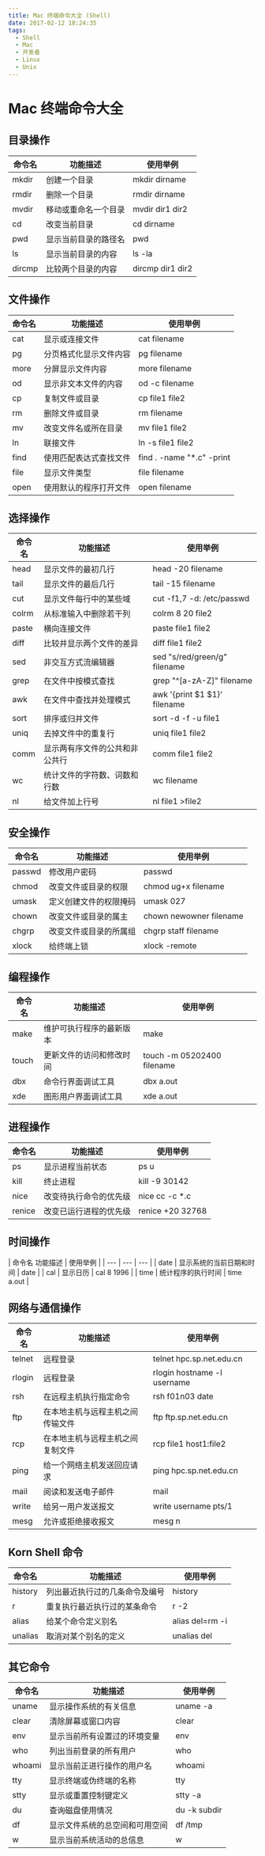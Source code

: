 ```yaml
---
title: Mac 终端命令大全 (Shell)
date: 2017-02-12 18:24:35
tags:
  - Shell
  - Mac
  - 开发者
  - Linux
  - Unix
---
```


# Mac 终端命令大全

## 目录操作


| 命令名 | 功能描述 | 使用举例
| --- | --- | --- |
| mkdir |	创建一个目录	|mkdir dirname |
|rmdir	| 删除一个目录	|rmdir dirname |
| mvdir	| 移动或重命名一个目录	|mvdir dir1 dir2 |
| cd	| 改变当前目录 |	cd dirname |
| pwd	| 显示当前目录的路径名	| pwd |
 | ls	|显示当前目录的内容 |	ls -la |
 | dircmp	| 比较两个目录的内容	| dircmp dir1 dir2 |

## 文件操作

| 命令名	| 功能描述	 | 使用举例 |
| --- | --- | --- |
| cat	 | 显示或连接文件 | 	cat filename | 
 | pg	 | 分页格式化显示文件内容	 | pg filename | 
 | more	 | 分屏显示文件内容	 | more filename | 
 | od	 | 显示非文本文件的内容	 | od -c filename | 
 | cp	 | 复制文件或目录	 | cp file1 file2 | 
 | rm	 | 删除文件或目录	 | rm filename | 
 | mv	 | 改变文件名或所在目录 | 	mv file1 file2 | 
 | ln	 | 联接文件 | 	ln -s file1 file2 | 
 | find	 | 使用匹配表达式查找文件	| find . -name "*.c" -print | 
 | file	 | 显示文件类型	 | file filename | 
 | open	 | 使用默认的程序打开文件	 | open filename | 

## 选择操作

| 命令名	 | 功能描述	 | 使用举例 | 
| --- | --- | --- |
| head	 | 显示文件的最初几行	 | head -20 filename | 
 | tail	 | 显示文件的最后几行	 | tail -15 filename | 
 | cut	 | 显示文件每行中的某些域	 | cut -f1,7 -d: /etc/passwd | 
 | colrm	 | 从标准输入中删除若干列	 | colrm 8 20 file2 | 
 | paste	 | 横向连接文件	 | paste file1 file2 | 
 | diff	 | 比较并显示两个文件的差异	 | diff file1 file2 | 
 | sed	 | 非交互方式流编辑器 | 	sed "s/red/green/g" filename | 
 | grep	 | 在文件中按模式查找	 | grep "^[a-zA-Z]" filename | 
 | awk	 | 在文件中查找并处理模式 | 	awk '{print $1 $1}' filename | 
 | sort	 | 排序或归并文件	 | sort -d -f -u file1 | 
 | uniq	 | 去掉文件中的重复行	 | uniq file1 file2 | 
 | comm | 	显示两有序文件的公共和非公共行 | 	comm file1 file2 | 
 | wc	 | 统计文件的字符数、词数和行数 | 	wc filename | 
 | nl	 | 给文件加上行号 | 	nl file1 >file2 | 

## 安全操作

| 命令名	 | 功能描述	 | 使用举例 | 
| --- | --- | --- |
 | passwd | 	修改用户密码 | 	passwd
 | chmod | 	改变文件或目录的权限	 | chmod ug+x filename | 
 | umask	 | 定义创建文件的权限掩码 | 	umask 027 | 
 | chown	 | 改变文件或目录的属主	 | chown newowner filename | 
 | chgrp | 	改变文件或目录的所属组 | 	chgrp staff filename | 
 | xlock	 | 给终端上锁	 | xlock -remote | 

## 编程操作

| 命令名 | 	功能描述 | 	使用举例 | 
| --- | --- | --- |
 | make | 	维护可执行程序的最新版本 | 	make | 
 | touch	 | 更新文件的访问和修改时间	 | touch -m 05202400 filename | 
 | dbx | 	命令行界面调试工具 | 	dbx a.out | 
 | xde	 | 图形用户界面调试工具	 | xde a.out | 

## 进程操作

| 命令名 |	功能描述 | 	使用举例 | 
| --- | --- | --- |
 | ps	 | 显示进程当前状态 | 	ps u | 
 | kill | 	终止进程 | 	kill -9 30142 | 
 | nice	 | 改变待执行命令的优先级 | 	nice cc -c *.c | 
 | renice | 	改变已运行进程的优先级 | 	renice +20 32768 | 

## 时间操作

| 命令名	功能描述	 | 使用举例 | 
| --- | --- | --- |
 | date	 | 显示系统的当前日期和时间	 | date | 
 | cal	 | 显示日历 | 	cal 8 1996 | 
 | time	 | 统计程序的执行时间	 | time a.out | 

## 网络与通信操作

| 命令名 | 	功能描述 | 	使用举例 | 
| --- | --- | --- |
 | telnet	 | 远程登录	 | telnet hpc.sp.net.edu.cn |  
 | rlogin | 	远程登录 | 	rlogin hostname -l username | 
 | rsh | 	在远程主机执行指定命令 | 	rsh f01n03 date | 
 | ftp | 	在本地主机与远程主机之间传输文件 | 	ftp ftp.sp.net.edu.cn | 
 | rcp | 	在本地主机与远程主机之间复制文件 | 	rcp file1 host1:file2 | 
 | ping | 	给一个网络主机发送回应请求 | 	ping hpc.sp.net.edu.cn | 
 | mail | 	阅读和发送电子邮件 | 	mail | 
 | write	 | 给另一用户发送报文 | 	write username pts/1 | 
 | mesg	 | 允许或拒绝接收报文 | 	mesg n | 

## Korn Shell 命令

| 命令名 | 	功能描述	 | 使用举例 |
| --- | --- | --- |
 | history | 	列出最近执行过的几条命令及编号 | 	history | 
 | r | 	重复执行最近执行过的某条命令 | 	r -2 | 
 | alias | 	给某个命令定义别名	 | alias del=rm -i | 
 | unalias | 	取消对某个别名的定义	 | unalias del | 

## 其它命令

| 命令名	 | 功能描述 | 	使用举例 | 
| --- | --- | --- |
 | uname	 | 显示操作系统的有关信息 | 	uname -a | 
 | clear | 	清除屏幕或窗口内容 | 	clear | 
 | env	 | 显示当前所有设置过的环境变量 | 	env | 
 | who	 | 列出当前登录的所有用户	 | who | 
 | whoami	 | 显示当前正进行操作的用户名 | 	whoami | 
 | tty	 | 显示终端或伪终端的名称 | 	tty | 
 | stty	 | 显示或重置控制键定义	 | stty -a | 
 | du	 | 查询磁盘使用情况 | 	du -k subdir | 
 | df | 	显示文件系统的总空间和可用空间 | 	df /tmp | 
 | w	 | 显示当前系统活动的总信息	 | w | 



